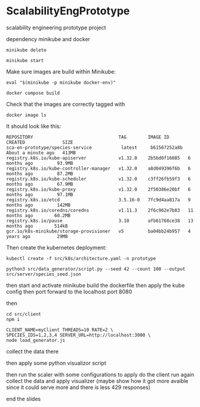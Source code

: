 # ScalabilityEngPrototype
scalability engineering prototype project

dependency
minikube and docker


```shell
minikube delete
```

```shell
minikube start
```

Make sure images are build within Minikube:

```shell
eval "$(minikube -p minikube docker-env)"
```

```shell
docker compose build
```

Check that the images are correctly tagged with
```shell
docker image ls
```

It should look like this:
```
REPOSITORY                                TAG        IMAGE ID       CREATED              SIZE
sca-en-prototype/species-service           latest     b61567252a8b   About a minute ago   413MB
registry.k8s.io/kube-apiserver            v1.32.0    2b5bd0f16085   6 months ago         93.9MB
registry.k8s.io/kube-controller-manager   v1.32.0    a8d049396f6b   6 months ago         87.2MB
registry.k8s.io/kube-scheduler            v1.32.0    c3ff26fb59f3   6 months ago         67.9MB
registry.k8s.io/kube-proxy                v1.32.0    2f50386e20bf   6 months ago         97.1MB
registry.k8s.io/etcd                      3.5.16-0   7fc9d4aa817a   9 months ago         142MB
registry.k8s.io/coredns/coredns           v1.11.3    2f6c962e7b83   11 months ago        60.2MB
registry.k8s.io/pause                     3.10       afb61768ce38   13 months ago        514kB
gcr.io/k8s-minikube/storage-provisioner   v5         ba04bb24b957   4 years ago          29MB
```

Then create the kubernetes deployment:

```shell
kubectl create -f src/k8s/architecture.yaml -n prototype
```



```
python3 src/data_generator/script.py --seed 42 --count 100 --output src/server/species_seed.json
```




then start and activate minikube
build the dockerfile
then apply the kube config
then port forward to the localhost port 8080

then

```
cd src/client
npm i

CLIENT_NAME=myClient THREADS=10 RATE=2 \
SPECIES_IDS=1,2,3,4 SERVER_URL=http://localhost:3000 \
node load_generator.js
```

collect the data there



then apply some python visualizor script



then run the scaler with some configurations to apply
do the client run again  collect the data and apply visualizer
(maybe show how it got more avaible since it could serve more and there is less 429 responses)

end the slides





